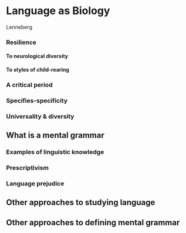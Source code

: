 
# Language as Biology

Lenneberg


### Resilience

#### To neurological diversity

#### To styles of child-rearing



### A critical period

### Specifies-specificity

### Universality & diversity

## What is a mental grammar

### Examples of linguistic knowledge

### Prescriptivism

### Language prejudice

## Other approaches to studying language

## Other approaches to defining mental grammar
<!--stackedit_data:
eyJoaXN0b3J5IjpbMjEyOTM1MzUyMCwxMjQ3MDU1ODg0XX0=
-->